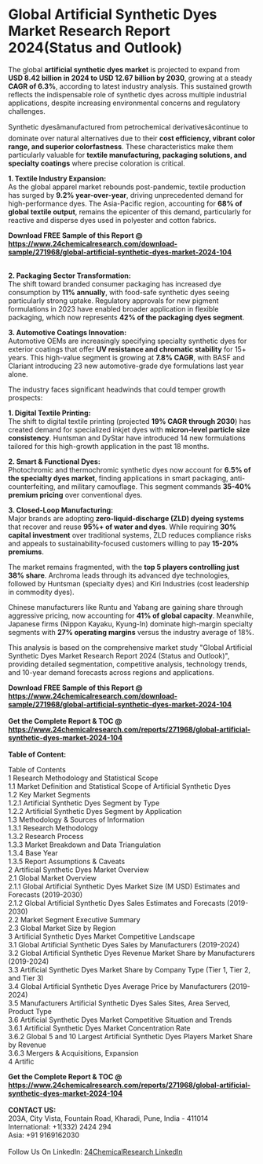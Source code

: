 <h1>Global Artificial Synthetic Dyes Market Research Report 2024(Status and Outlook)</h1><p>The global <strong>artificial synthetic dyes market</strong> is projected to expand from <strong>USD 8.42 billion in 2024 to USD 12.67 billion by 2030</strong>, growing at a steady <strong>CAGR of 6.3%</strong>, according to latest industry analysis. This sustained growth reflects the indispensable role of synthetic dyes across multiple industrial applications, despite increasing environmental concerns and regulatory challenges.</p><p>Synthetic dyesâmanufactured from petrochemical derivativesâcontinue to dominate over natural alternatives due to their <strong>cost efficiency, vibrant color range, and superior colorfastness</strong>. These characteristics make them particularly valuable for <strong>textile manufacturing, packaging solutions, and specialty coatings</strong> where precise coloration is critical.</p><p><strong>1. Textile Industry Expansion:</strong><br>
As the global apparel market rebounds post-pandemic, textile production has surged by <strong>9.2% year-over-year</strong>, driving unprecedented demand for high-performance dyes. The Asia-Pacific region, accounting for <strong>68% of global textile output</strong>, remains the epicenter of this demand, particularly for reactive and disperse dyes used in polyester and cotton fabrics.</p><div><b>Download FREE Sample of this Report @ 
            <a href="https://www.24chemicalresearch.com/download-sample/271968/global-artificial-synthetic-dyes-market-2024-104">
            https://www.24chemicalresearch.com/download-sample/271968/global-artificial-synthetic-dyes-market-2024-104</a></b></div><br><p><strong>2. Packaging Sector Transformation:</strong><br>
The shift toward branded consumer packaging has increased dye consumption by <strong>11% annually</strong>, with food-safe synthetic dyes seeing particularly strong uptake. Regulatory approvals for new pigment formulations in 2023 have enabled broader application in flexible packaging, which now represents <strong>42% of the packaging dyes segment</strong>.</p><p><strong>3. Automotive Coatings Innovation:</strong><br>
Automotive OEMs are increasingly specifying specialty synthetic dyes for exterior coatings that offer <strong>UV resistance and chromatic stability</strong> for 15+ years. This high-value segment is growing at <strong>7.8% CAGR</strong>, with BASF and Clariant introducing 23 new automotive-grade dye formulations last year alone.</p><p>The industry faces significant headwinds that could temper growth prospects:</p><p><strong>1. Digital Textile Printing:</strong><br>
The shift to digital textile printing (projected <strong>19% CAGR through 2030</strong>) has created demand for specialized inkjet dyes with <strong>micron-level particle size consistency</strong>. Huntsman and DyStar have introduced 14 new formulations tailored for this high-growth application in the past 18 months.</p><p><strong>2. Smart &amp; Functional Dyes:</strong><br>
Photochromic and thermochromic synthetic dyes now account for <strong>6.5% of the specialty dyes market</strong>, finding applications in smart packaging, anti-counterfeiting, and military camouflage. This segment commands <strong>35-40% premium pricing</strong> over conventional dyes.</p><p><strong>3. Closed-Loop Manufacturing:</strong><br>
Major brands are adopting <strong>zero-liquid-discharge (ZLD) dyeing systems</strong> that recover and reuse <strong>95%+ of water and dyes</strong>. While requiring <strong>30% capital investment</strong> over traditional systems, ZLD reduces compliance risks and appeals to sustainability-focused customers willing to pay <strong>15-20% premiums</strong>.</p><p>The market remains fragmented, with the <strong>top 5 players controlling just 38% share</strong>. Archroma leads through its advanced dye technologies, followed by Huntsman (specialty dyes) and Kiri Industries (cost leadership in commodity dyes).</p><p>Chinese manufacturers like Runtu and Yabang are gaining share through aggressive pricing, now accounting for <strong>41% of global capacity</strong>. Meanwhile, Japanese firms (Nippon Kayaku, Kyung-In) dominate high-margin specialty segments with <strong>27% operating margins</strong> versus the industry average of 18%.</p><p>This analysis is based on the comprehensive market study "Global Artificial Synthetic Dyes Market Research Report 2024 (Status and Outlook)", providing detailed segmentation, competitive analysis, technology trends, and 10-year demand forecasts across regions and applications.</p><div><b>Download FREE Sample of this Report @ 
            <a href="https://www.24chemicalresearch.com/download-sample/271968/global-artificial-synthetic-dyes-market-2024-104">
            https://www.24chemicalresearch.com/download-sample/271968/global-artificial-synthetic-dyes-market-2024-104</a></b></div><br><div><b>Get the Complete Report & TOC @ 
            <a href="https://www.24chemicalresearch.com/reports/271968/global-artificial-synthetic-dyes-market-2024-104">
            https://www.24chemicalresearch.com/reports/271968/global-artificial-synthetic-dyes-market-2024-104</a></b></div><br>
            <b>Table of Content:</b><p>Table of Contents<br />
1 Research Methodology and Statistical Scope<br />
1.1 Market Definition and Statistical Scope of Artificial Synthetic Dyes<br />
1.2 Key Market Segments<br />
1.2.1 Artificial Synthetic Dyes Segment by Type<br />
1.2.2 Artificial Synthetic Dyes Segment by Application<br />
1.3 Methodology & Sources of Information<br />
1.3.1 Research Methodology<br />
1.3.2 Research Process<br />
1.3.3 Market Breakdown and Data Triangulation<br />
1.3.4 Base Year<br />
1.3.5 Report Assumptions & Caveats<br />
2 Artificial Synthetic Dyes Market Overview<br />
2.1 Global Market Overview<br />
2.1.1 Global Artificial Synthetic Dyes Market Size (M USD) Estimates and Forecasts (2019-2030)<br />
2.1.2 Global Artificial Synthetic Dyes Sales Estimates and Forecasts (2019-2030)<br />
2.2 Market Segment Executive Summary<br />
2.3 Global Market Size by Region<br />
3 Artificial Synthetic Dyes Market Competitive Landscape<br />
3.1 Global Artificial Synthetic Dyes Sales by Manufacturers (2019-2024)<br />
3.2 Global Artificial Synthetic Dyes Revenue Market Share by Manufacturers (2019-2024)<br />
3.3 Artificial Synthetic Dyes Market Share by Company Type (Tier 1, Tier 2, and Tier 3)<br />
3.4 Global Artificial Synthetic Dyes Average Price by Manufacturers (2019-2024)<br />
3.5 Manufacturers Artificial Synthetic Dyes Sales Sites, Area Served, Product Type<br />
3.6 Artificial Synthetic Dyes Market Competitive Situation and Trends<br />
3.6.1 Artificial Synthetic Dyes Market Concentration Rate<br />
3.6.2 Global 5 and 10 Largest Artificial Synthetic Dyes Players Market Share by Revenue<br />
3.6.3 Mergers & Acquisitions, Expansion<br />
4 Artific</p><div><b>Get the Complete Report & TOC @ 
            <a href="https://www.24chemicalresearch.com/reports/271968/global-artificial-synthetic-dyes-market-2024-104">
            https://www.24chemicalresearch.com/reports/271968/global-artificial-synthetic-dyes-market-2024-104</a></b></div><br><b>CONTACT US:</b><br>
            203A, City Vista, Fountain Road, Kharadi, Pune, India - 411014<br>
            International: +1(332) 2424 294<br>
            Asia: +91 9169162030 <br><br>
            Follow Us On LinkedIn: <a href="https://www.linkedin.com/company/24chemicalresearch/">24ChemicalResearch LinkedIn</a>
